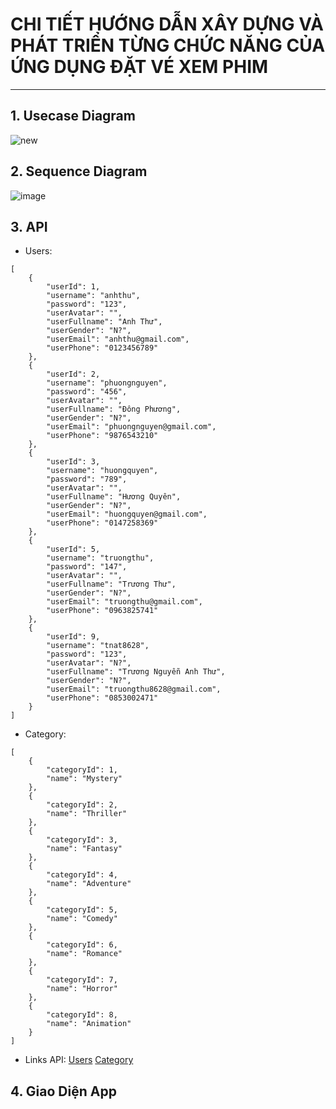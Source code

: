 # **CHI TIẾT HƯỚNG DẪN XÂY DỰNG VÀ PHÁT TRIỂN TỪNG CHỨC NĂNG CỦA ỨNG DỤNG ĐẶT VÉ XEM PHIM**
----
## 1. Usecase Diagram
![new](https://github.com/quinni1501/Logo/assets/167750800/9c5482fe-3473-4876-9e7b-3b8edbd7927d)

## 2. Sequence Diagram
![image](https://github.com/quinni1501/Logo/assets/167750800/6da19a94-0bfb-47e4-b3c2-5d8aadd84e94)

## 3. API
- Users:
```
[
    {
        "userId": 1,
        "username": "anhthu",
        "password": "123",
        "userAvatar": "",
        "userFullname": "Anh Thư",
        "userGender": "N?",
        "userEmail": "anhthu@gmail.com",
        "userPhone": "0123456789"
    },
    {
        "userId": 2,
        "username": "phuongnguyen",
        "password": "456",
        "userAvatar": "",
        "userFullname": "Đông Phương",
        "userGender": "N?",
        "userEmail": "phuongnguyen@gmail.com",
        "userPhone": "9876543210"
    },
    {
        "userId": 3,
        "username": "huongquyen",
        "password": "789",
        "userAvatar": "",
        "userFullname": "Hương Quyên",
        "userGender": "N?",
        "userEmail": "huongquyen@gmail.com",
        "userPhone": "0147258369"
    },
    {
        "userId": 5,
        "username": "truongthu",
        "password": "147",
        "userAvatar": "",
        "userFullname": "Trương Thư",
        "userGender": "N?",
        "userEmail": "truongthu@gmail.com",
        "userPhone": "0963825741"
    },
    {
        "userId": 9,
        "username": "tnat8628",
        "password": "123",
        "userAvatar": "N?",
        "userFullname": "Trương Nguyễn Anh Thư",
        "userGender": "N?",
        "userEmail": "truongthu8628@gmail.com",
        "userPhone": "0853002471"
    }
]

```

- Category:
```
[
    {
        "categoryId": 1,
        "name": "Mystery"
    },
    {
        "categoryId": 2,
        "name": "Thriller"
    },
    {
        "categoryId": 3,
        "name": "Fantasy"
    },
    {
        "categoryId": 4,
        "name": "Adventure"
    },
    {
        "categoryId": 5,
        "name": "Comedy"
    },
    {
        "categoryId": 6,
        "name": "Romance"
    },
    {
        "categoryId": 7,
        "name": "Horror"
    },
    {
        "categoryId": 8,
        "name": "Animation"
    }
]
```
  - Links API:
    [Users](http://192.168.97.222:8188/api/users?fbclid=IwZXh0bgNhZW0CMTAAAR2wZEkzZVgfcu5tGCVXlyEqpgtZ9azloPNwIkp4YjesWG8mbjPBQ6GLBeM_aem_AfvoM2Qus7PvU5KLEJyrRn8Ilg9G0ee7U5XrzkU6fKzQl_hg9cPdPEsnYGw-lKXYgUbfGWmOn6nMlUkIul83DLlR)
    [Category](http://192.168.97.222:8188/api/moviecategory?fbclid=IwZXh0bgNhZW0CMTAAAR0InFX6KQRUCKOgqqdGlAB5ehGXXjQ_jJjiLDuQRb9y8OmuvprNgm-l7eQ_aem_AfuT0Nw1auSYN8dQdQBKAaTQseksTSpPFdeOkFfC_sxQBq5nXAimkqOwdv7e1OUZHQMxW-EeAaHJcZmNPMUO3KW7)

## 4. Giao Diện App
